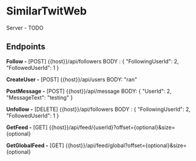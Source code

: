 # SimilarTwitWeb

Server - TODO

## Endpoints 

**Follow -** 
[POST] {{host}}/api/followers
BODY :
{
	"FollowingUserId": 2,
	"FollowedUserId": 1
}

**CreateUser -**
[POST] {{host}}/api/users
BODY: 
"ran"

**PostMessage -**
[POST] {{host}}/api/message
BODY: 
{
	"UserId": 2,
	"MessageText": "testing"
}

**Unfollow -**
[DELETE] {{host}}/api/followers
BODY :
{
	"FollowingUserId": 2,
	"FollowedUserId": 1
}

**GetFeed -**
[GET] {{host}}/api/feed/{userId}?offset={optional}&size={optional}

**GetGlobalFeed -**
[GET] {{host}}/api/feed/global?offset={optional}&size={optional}
